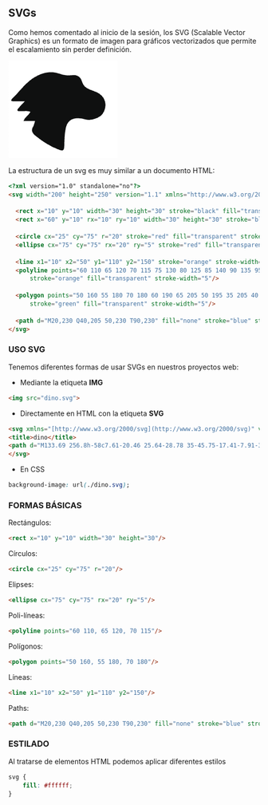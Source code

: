## SVGs

Como hemos comentado al inicio de la sesión, los SVG (Scalable Vector Graphics) es un formato de imagen para gráficos vectorizados que permite el escalamiento sin perder definición.

![SVG](recursos/svg.png)

La estructura de un svg es muy similar a un documento HTML:

 

```html
<?xml version="1.0" standalone="no"?>
<svg width="200" height="250" version="1.1" xmlns="http://www.w3.org/2000/svg">

  <rect x="10" y="10" width="30" height="30" stroke="black" fill="transparent" stroke-width="5"/>
  <rect x="60" y="10" rx="10" ry="10" width="30" height="30" stroke="black" fill="transparent" stroke-width="5"/>

  <circle cx="25" cy="75" r="20" stroke="red" fill="transparent" stroke-width="5"/>
  <ellipse cx="75" cy="75" rx="20" ry="5" stroke="red" fill="transparent" stroke-width="5"/>

  <line x1="10" x2="50" y1="110" y2="150" stroke="orange" stroke-width="5"/>
  <polyline points="60 110 65 120 70 115 75 130 80 125 85 140 90 135 95 150 100 145"
      stroke="orange" fill="transparent" stroke-width="5"/>

  <polygon points="50 160 55 180 70 180 60 190 65 205 50 195 35 205 40 190 30 180 45 180"
      stroke="green" fill="transparent" stroke-width="5"/>

  <path d="M20,230 Q40,205 50,230 T90,230" fill="none" stroke="blue" stroke-width="5"/>
</svg>
```

 

### USO SVG

Tenemos diferentes formas de usar SVGs en nuestros proyectos web:

- Mediante la etiqueta **IMG**

```html
<img src="dino.svg">
```

 

- Directamente en HTML con la etiqueta **SVG**

```html
<svg xmlns="[http://www.w3.org/2000/svg](http://www.w3.org/2000/svg)" viewBox="0 0 500 414.46" width="200">
<title>dino</title>
<path d="M133.69 256.8h-58c7.61-20.46 25.64-28.78 35-45.75-17.41-7.91-35.29-2-52.37-3.91-4.76-.52-11.55 1.95-12.86-4.74-.6-3.09 2.89-7.59 5.51-10.6 8.34-9.57 17.15-18.74 30.93-33.63-22.73 0-39.29-.09-55.84 0-10.74.08-16.4-4.14-7.2-13C57.05 108.24 87 62.32 134.46 35.32c39-22.14 79.91-31.45 123.76-15.18a123.51 123.51 0 0 0 60.72 6.71c23.58-3.11 43.19 6.3 49.79 31 5.75 21.58 19.44 33.48 39.24 40.65 11.3 4.1 22.39 8.81 33.53 13.35 45.5 18.6 59.5 69.61 30.21 110.25-13.63 18.9-59.71 34.51-83.43 27.24-13.33-4.08-26.55-7-40.52-6.78-33.2.47-52.75 16.75-59.78 49-6.67 30.56-6.49 61.72-7.83 92.6-1 22.2-7.58 23.35-26.54 16.32-43.44-16.1-81.35-40.38-117-69.37-16.91-13.74-24.93-27-11.84-47.67 4.32-6.88 5.42-15.82 8.92-26.64z" fill="#0d0e0e"/>
</svg>
```

- En CSS

```css
background-image: url(./dino.svg);
```

### FORMAS BÁSICAS

Rectángulos:

```html
<rect x="10" y="10" width="30" height="30"/>
```

Círculos:

```html
<circle cx="25" cy="75" r="20"/>
```

Elipses:

```html
<ellipse cx="75" cy="75" rx="20" ry="5"/>
```

Poli-líneas:

```html
<polyline points="60 110, 65 120, 70 115"/>
```

Polígonos:

```html
<polygon points="50 160, 55 180, 70 180"/>
```

Líneas:

```html
<line x1="10" x2="50" y1="110" y2="150"/>
```

 

Paths:

```html
<path d="M20,230 Q40,205 50,230 T90,230" fill="none" stroke="blue" stroke-width="5"/>
```

 

### ESTILADO

Al tratarse de elementos HTML podemos aplicar diferentes estilos

```css
svg {
    fill: #ffffff;
}
```